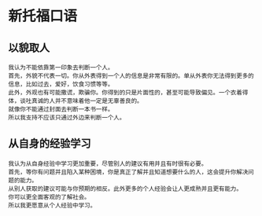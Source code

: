 # 新托福口语

## 以貌取人
    我认为不能依靠第一印象去判断一个人。
    首先，外貌不代表一切。你从外表得到一个人的信息是非常有限的。单从外表你无法得到更多的信息，比如过去，爱好，饮食习惯等等。
    此外，外观也有可能撒谎，欺骗你。你得到的只是片面性的，甚至可能导致偏见。一个衣着得体，谈吐真诚的人并不意味着他一定是无辜善良的。
    就像你不能通过封面去判断一本书一样。
    所以我支持不应该只通过外边来判断一个人。

## 从自身的经验学习
    我认为从自身经验中学习更加重要，尽管别人的建议有用并且有时很有必要。
    首先，等你有问题并且陷入某种困境，你是真正了解并且知道想要什么的人，这会提升你解决问题的能力。
    从别人获取的建议可能与你预期的相反。此外更多的个人经验会让人更成熟并且更有能力。
    你可以更全面客观的了解社会。
    所以我更愿意从个人经验中学习。

